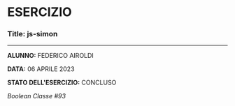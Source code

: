 # ESERCIZIO

### Title: js-simon
---
**ALUNNO:** FEDERICO AIROLDI

**DATA:** 06 APRILE 2023

**STATO DELL'ESERCIZIO:** CONCLUSO

_Boolean Classe #93_